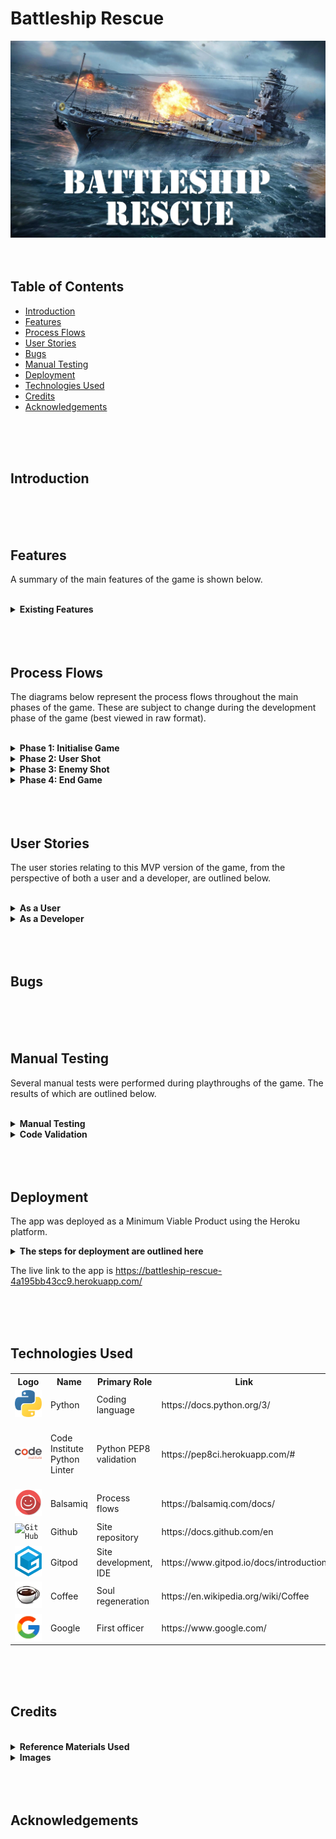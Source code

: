 # Battleship Rescue

![Hero Image](assets/documentation/battleship_rescue_hero_image.webp)
<br>
<br>
<br>

## Table of Contents

* [Introduction](#introduction)
* [Features](#features)
* [Process Flows](#process-flows)
* [User Stories](#user-stories)
* [Bugs](#bugs)
* [Manual Testing](#manual-testing)
* [Deployment](#deployment)
* [Technologies Used](#technologies-used)
* [Credits](#credits)
* [Acknowledgements](#acknowledgements)
<br>
<br>
<br>


## Introduction
<br>
<br>
<br>

## Features

A summary of the main features of the game is shown below.

<br>
<details>
  <summary><b>Existing Features</b></summary>

<br>
<details>
  <summary> <i>Banner Art</i></summary>
<br>

The user is provided with a visually interesting with start screen including ASCII banner art and tag lines giving context to the game.

The ASCII art was generated by [patorjk.com](https://patorjk.com/software/taag/#p=display&f=Graffiti&t=Type%20Something%20)

<br>

![Banner Art](assets/documentation/feature_01_banner_art.webp)

<br>
</details>

<details>
  <summary> <i>Input Validation</i></summary>
<br>

Input validation is used throughout the game wherever the user is asked to interact with the program.
These inputs will be checked, and whenever they are invalid, an alert will be displayed emphasising what the requirements are.

<br>

![Input Validation](assets/documentation/feature_02_input_validation.webp)

<br>
</details>

<details>
  <summary> <i>Difficulty Levels</i></summary>
<br>

The user is able to select from different difficulty levels to play the game. 

Each difficulty level will initialise the game with different starting variables (e.g number of torpedos, enemy ships etc)

<br>

![Difficulty Levels](assets/documentation/feature_03_difficulty_levels.webp)

<br>
</details>

<details>
  <summary> <i>Narrative</i></summary>
<br>

A narrative has been created for the game, depicting a scenario where the user is in command of the last battleship in a war that is doomed to be lost unless the user can protect several merchant ships that are rushing to deliver cargo that will turn the tide of events.
<br>
<br>
The narrative also subtly introduces the game mechanics to the user, and attempts to provide immersion for the user, which in turn will provide a more enjoyable user experience.
<br><br>
It should be noted, that although the narrative is completely fictional and cursory in nature, it tries to pack a punch in the few lines available. As it depicts scenarios of warfare, it may not be suitable for all audiences. As such. the game is aimed at adults instead of a younger audience.
<br><br>

![Narrative](assets/documentation/feature_04_narrative.webp)

<br>
</details>

<details>
  <summary> <i>SITREP Display</i></summary>
<br>

The SITREP display, or 'situation report', is the main source of information displayed to the user during the game. An overview of the different fields is shown below.
<br><br>
<b>Torpedos remaining</b>: The current number of torpedos available to the user, if this is less than the enemy ships remaining, the game mission will fail.
<br><br>
<b>Hull plates remaining</b>: The current number of hull plates on the user's battleship, this is decremented with each enemy hit. If it reaches zero, the mission will fail.
<br><br>
<b>Enemy ships remaining</b>: The current number of enemy ships afloat. This is decremented with each successful user hit. If it reaches zero, the mission will succeed.
<br><br>
<b>Merchant ships remaining</b>: The current number of merchant ships afloat. This is decremented with each accidental user hit, and successful enemy hit. If it reaches zero, the mission will fail.
<br><br>
<b>Missed shots</b>: The current number of shots missed by the user.
<br><br>
<b>Shot accuracy</b>: This is a current statistic of the user's accuracy (enemy ships destroyed / total user shots, expressed as a percentage).
<br><br>
<b>Enemy ships destroyed</b>: The current number of enemy ships destroyed by the user.
<br><br>
<b>Merchant ships destroyed</b>: The current number of merchant ships destroyed, by both the user and the enemy (computer).
<br><br>

![SITREP Display](assets/documentation/feature_05_sitrep_display.webp)

<br>
</details>

<details>
  <summary> <i>Battle Grid</i></summary>
<br>

The battle grid is a graphical representation of a 2D nested list containing the coordinates used in the game. This list will initially hold a default '~' symbol to represent each coordinate. 
<br><br>
As the user progresses through the game, each coordinate will be updated after each shot with either a miss symbol 'X', enemy ship destroyed symbol 'E' or a merchant ship destroyed symbol 'M'.
<br><br>
To note, when either an enemy ship or merchant ship destroyed symbol is displayed, it will not be overwritten with an 'X' symbol if the user chooses to fire upon those same coordinates again.
<br><br>
The battle grid is a 7 x 7 grid by default. A decision was made not to make it variable in sise at the time of deployment, this was due to the impact on the positioning of other elements around the battle grid. The ability to allow the user to change the size of the grid has been included as a future feature to be implemented.
<br><br>

![Battle Grid](assets/documentation/feature_06_battle_grid.webp)

<br>
</details>

<details>
  <summary> <i>Battleship Weapons</i></summary>
<br>

The user's role is to direct and fire the primary weapon of the battleship, in the narrative, this is described as the 'Sea Stiletto' nuclear torpedo. 
<br><br>
To fire the weapon, the coordinates are entered into the input fields when the 'Weapons Ready' alert is displayed, these coordinates are validated and once accepted, they will be registered on the battle grid.
<br><br>

![Battleship Weapons](assets/documentation/feature_07_battleship_weapons.webp)

<br>
</details>

<details>
  <summary> <i>Enemy Weapons</i></summary>
<br>

Once the user has fired a torpedo, the enemy will then be given an opportunity to return fire. This involved automatically generating a random set of coordinates within the constraints of the battle grid.
<br><br>
The enemy's shot will then be checked against the user's 'hull plate locations' and also the merchant ship locations, either of which will be decremented if the enemy shot is successful.
<br><br>

![Enemy Weapons](assets/documentation/feature_08_enemy_weapons.webp)

<br>
</details>

<details>
  <summary> <i>Shot Feedback</i></summary>
<br>

After each shot is taken, either by the user's battlehip or the enemy, immediate feedback is provided with a quick animation.
<br><br>
Color is used here to provide a visually interesting feature and enhance the user experience.
<br><br>
A summary of the different shot feedback messages is shown below.
<br><br>

![Shot Feedback](assets/documentation/feature_09_shot_feedback.webp)

<br>
</details>

<details>
  <summary> <i>Battle Update (Success)</i></summary>
<br>

If the user is able to sink all the enemy ships within the game constraints, a 'Battle Update' will be displayed giving immediate feedback on the mission's success.
<br><br>
This will be accompanied by a narrative giving more details on the outcome.
<br><br>

![Battle Update Success](assets/documentation/feature_10_battle_update_win.webp)

<br>
</details>

<details>
  <summary> <i>Battle Update (Failed)</i></summary>
<br>

There is only one way to win the game, however, there are several to lose!
<br><br>
If the user's torpedos run out or if the number drops below the number of enemy ships afloat, the mission will fail.
<br><br>
If the user's hull plates run out, the mission will fail.
<br><br>
If the number of merchant ships afloat reaches zero, the mission will fail.
<br><br>
If any of the failure conditions are met, a 'Battle Update' will be displayed to the user providing immediate feedback on the mission failure. This will be accompanied by a narrative giving more details on the outcome.
<br><br>

![Battle Update Failed](assets/documentation/feature_10_battle_update_lose.webp)

<br>
</details>

</details>

<br>
<br>
<br>

## Process Flows

The diagrams below represent the process flows throughout the main phases of the game. These are subject to change during the development phase of the game (best viewed in raw format).

<br>
<details>
  <summary><b>Phase 1: Initialise Game</b></summary>
<br>

![Phase 1](assets/documentation/01_initialise_game.webp)
</details>

<details>
  <summary><b>Phase 2: User Shot</b></summary>
<br>

![Phase 2](assets/documentation/02_user_shot.webp)
</details>

<details>
  <summary><b>Phase 3: Enemy Shot</b></summary>
<br>

![Phase 3](assets/documentation/03_enemy_shot.webp)
</details>

<details>
  <summary><b>Phase 4: End Game</b></summary>
<br>

![Phase 3](assets/documentation/04_end_game_conditions.webp)
</details>

<br>
<br>
<br>


## User Stories 

The user stories relating to this MVP version of the game, from the perspective of both a user and a developer, are outlined below.
<br><br>
<!-- 'As a user' User Stories are shown below -->
<details>
  <summary><b>As a User</b></summary>
<br>
<table>
<tr>
<th>User Story</th><th>Result</th>
</tr>
<!-- User Story 1 begins -->
<tr>
<td>I am presented with a clear, organised start screen with game logo</td><td>:heavy_check_mark:</td>
</tr>
<!-- User Story 1 ends -->
<tr>
<td>I can enter a username<td>:heavy_check_mark:</td>
</tr>
<!-- spacer -->
<tr>
<td>If the username I submit is invalid, I am alerted to this and the requirements are emphasised to me</td><td>:heavy_check_mark:</td>
</tr>
<!-- spacer -->
<tr>
<td>I am presented with difficulty levels to choose from</td><td>:heavy_check_mark:</td>
</tr>
<!-- spacer -->
<tr>
<td>If I enter an incorrect difficulty level, I am alerted to this and the requirements are emphasised to me</td><td>:heavy_check_mark:</td>
</tr>
<!-- spacer -->
<tr>
<td>I am presented with a narrative providing a back story to the game and mission details</td><td>:heavy_check_mark:</td>
</tr>
<!-- spacer -->
<tr>
<td>I can choose to accept or reject the mission</td><td>:heavy_check_mark:</td>
</tr>
<!-- spacer -->
<tr>
<td>If I enter the wrong input at the mission accept screen, I am alerted to this and the requirements are emphasised to me</td><td>:heavy_check_mark:</td>
</tr>
<!-- spacer -->
<tr>
<td>If I choose to reject the mission, I am provided with a confirmation message</td><td>:heavy_check_mark:</td>
</tr>
<!-- spacer -->
<tr>
<td>When I choose to accept the mission, I am presented with a sitrep display providing details of the battleship</td><td>:heavy_check_mark:</td>
</tr>
<!-- spacer -->
<tr>
<td>I am presented with a clear, organised game screen giving an overview of the information related to the battle</td><td>:heavy_check_mark:</td>
</tr>
<!-- spacer -->
<tr>
<td>I can clearly see how many torpedos are remaining</td><td>:heavy_check_mark:</td>
</tr>
<!-- spacer -->
<tr>
<td>I can clearly see how many hull plates are remaining</td><td>:heavy_check_mark:</td>
</tr>
<!-- spacer -->
<tr>
<td>I can clearly see how many enemy ships are remaining</td><td>:heavy_check_mark:</td>
</tr>
<!-- spacer -->
<tr>
<td>I can clearly see how many merchant ships are remaining</td><td>:heavy_check_mark:</td>
</tr>
<!-- spacer -->
<tr>
<td>I can clearly see how many shot I've missed</td><td>:heavy_check_mark:</td>
</tr>
<!-- spacer -->
<tr>
<td>I can clearly see my shot accuracy</td><td>:heavy_check_mark:</td>
</tr>
<!-- spacer -->
<tr>
<td>I can clearly see how many enemy ships have been destroyed</td><td>:heavy_check_mark:</td>
</tr>
<!-- spacer -->
<tr>
<td>I can clearly see how many merchant ships have been destroyed</td><td>:heavy_check_mark:</td>
</tr>
<!-- spacer -->
<tr>
<td>I am presented with a clear, organised 'battle grid' with rows and columns clearly identified</td><td>:heavy_check_mark:</td>
</tr>
<!-- spacer -->
<tr>
<td>I can clearly see the 'weapons ready' message</td><td>:heavy_check_mark:</td>
</tr>
<!-- spacer -->
<tr>
<td>I can clearly see where to enter the input for the row to fire upon</td><td>:heavy_check_mark:</td>
</tr>
<!-- spacer -->
<tr>
<td>If I enter an incorrect row input, I am alerted to this and the requirements are emphasised to me</td><td>:heavy_check_mark:</td>
</tr>
<!-- spacer -->
<tr>
<td>I can clearly see where to enter the input for the column to fire upon</td><td>:heavy_check_mark:</td>
</tr>
<!-- spacer -->
<tr>
<td>If I enter an incorrect column input, I am alerted to this and the requirements are emphasised to me</td><td>:heavy_check_mark:</td>
</tr>
<!-- spacer -->
<tr>
<td>I am provided with immediate feedback if my shot was a miss</td><td>:heavy_check_mark:</td>
</tr>
<!-- spacer -->
<tr>
<td>I am provided with immediate feedback if my shot destroyed an enemy ship</td><td>:heavy_check_mark:</td>
</tr>
<!-- spacer -->
<tr>
<td>I am provided with immediate feedback if my shot destroyed a merchant ship</td><td>:heavy_check_mark:</td>
</tr>
<!-- spacer -->
<tr>
<td>I am alerted when the enemy is firing upon my battleship</td><td>:heavy_check_mark:</td>
</tr>
<!-- spacer -->
<tr>
<td>I am provided with immediate feedback if the enemy shot hit my battleship</td><td>:heavy_check_mark:</td>
</tr>
<!-- spacer -->
<tr>
<td>I am provided with immediate feedback if the enemy shot missed</td><td>:heavy_check_mark:</td>
</tr>
<!-- spacer -->
<tr>
<td>I am provided with a battle update and mission status overview upon failing the mission</td><td>:heavy_check_mark:</td>
</tr>
<!-- spacer -->
<tr>
<td>I am provided with a narrative when the mission fails</td><td>:heavy_check_mark:</td>
</tr>
<!-- spacer -->
<tr>
<td>I am provided with a battle update and mission status overview upon accomplishing the mission</td><td>:heavy_check_mark:</td>
</tr>
<!-- spacer -->
<tr>
<td>I am provided with a narrative when the mission succeeds</td><td>:heavy_check_mark:</td>
</tr>
<!-- spacer -->
<tr>
<td>I can choose to restart the game from the end game screen</td><td>:heavy_check_mark:</td>
</tr>
<!-- spacer -->
<tr>
<td>I can choose to exit the game from the end game screen</td><td>:heavy_check_mark:</td>
</tr>
<!-- spacer -->

</table>

[Back to User Stories](#user-stories)
<br>
<br>
<br>

</details>
<!-- 'As a User' User Stories end here -->
<!-- 'As a Developer' User Stories are shown below -->
<details>
  <summary><b>As a Developer</b></summary>
<br>
<table>
<tr>
<th>User Story</th><th>Result</th>
</tr>
<!-- spacer -->
<tr>
<td>I am presented with a clean, organised repository to work with</td><td>:heavy_check_mark:</td>
</tr>
<!-- spacer -->
<tr>
<td>I am provided with docstrings and relevant comments in the run.py file</td><td>:heavy_check_mark:</td>
</tr>
<!-- spacer -->
<tr>
<td>I am provided with a validated PEP8 compliant code base in the run.py file</td><td>:heavy_check_mark:</td>
</tr>
<!-- spacer -->
<tr>
<td>I am provided with a clear, organised README.md file</td><td>:heavy_check_mark:</td>
</tr>
<!-- spacer -->
<tr>
<td>I am provided with detailed instructions on the deployment steps</td><td>:heavy_check_mark:</td>
</tr>
<!-- spacer -->
</table>

[Back to User Stories](#user-stories)
<br>
<br>
<br>

</details>
<!-- User Stories section ends here -->
<br>
<br>
<br>



## Bugs
<br>
<br>
<br>

## Manual Testing

Several manual tests were performed during playthroughs of the game. The results of which are outlined below.
<br><br>
<!-- Manual tests are shown below -->
<details>
  <summary><b>Manual Testing</b></summary>
<br>
<table>
<tr>
<th>Manual Test Scenario</th><th>Result</th>
</tr>
<!-- spacer -->
<tr>
<td>Banner art displays correctly on start screen</td><td>:heavy_check_mark:</td>
</tr>
<!-- spacer -->
<tr>
<td>Tag lines display correctly on start screen<td>:heavy_check_mark:</td>
</tr>
<!-- spacer -->
<tr>
<td>Enter call sign prompt, with requirements highlighted, displays correctly</td><td>:heavy_check_mark:</td>
</tr>
<!-- spacer -->
<tr>
<td>When call sign does not meet requirements, alert is displayed correctly</td><td>:heavy_check_mark:</td>
</tr>
<!-- spacer -->
<tr>
<td>Mission difficulty screen displays correctly, with options clearly visible</td><td>:heavy_check_mark:</td>
</tr>
<!-- spacer -->
<tr>
<td>When incorrect mission difficulty option is entered, alert is displayed correctly</td><td>:heavy_check_mark:</td>
</tr>
<!-- spacer -->
<tr>
<td>Cadet, Captain and Admiral difficulty options are recognised and accepted as valid inputs</td><td>:heavy_check_mark:</td>
</tr>
<!-- spacer -->
<tr>
<td>Connection to 'Central Command' animation displays correctly</td><td>:heavy_check_mark:</td>
</tr>
<!-- spacer -->
<tr>
<td>Back story and mission details screen is displayed correctly</td><td>:heavy_check_mark:</td>
</tr>
<!-- spacer -->
<tr>
<td>Prompt to accept mission, with input requirements clearly visible, is displayed correctly</td><td>:heavy_check_mark:</td>
</tr>
<!-- spacer -->
<tr>
<td>If invalid input is entered for the accept mission prompt, alert is displayed correctly</td><td>:heavy_check_mark:</td>
</tr>
<!-- spacer -->
<tr>
<td>If mission is rejected, message and confirmation is displayed correctly</td><td>:heavy_check_mark:</td>
</tr>
<!-- spacer -->
<tr>
<td>When mission is accepted, the sitrep module loading screen is displayed correctly </td><td>:heavy_check_mark:</td>
</tr>
<!-- spacer -->
<tr>
<td>The sitrep display screen is then displayed correctly</td><td>:heavy_check_mark:</td>
</tr>
<!-- spacer -->
<tr>
<td>All initial game values in the sitrep display are presented correctly</td><td>:heavy_check_mark:</td>
</tr>
<!-- spacer -->
<tr>
<td>The battle grid is displayed correctly with default symbols and row and columns clearly identified</td><td>:heavy_check_mark:</td>
</tr>
<!-- spacer -->
<tr>
<td>The weapons ready message is displayed correctly</td><td>:heavy_check_mark:</td>
</tr>
<!-- spacer -->
<tr>
<td>The input to accept row to fire upon is displayed correctly<td>:heavy_check_mark:</td>
</tr>
<!-- spacer -->
<tr>
<td>If an invalid row input is entered, the alert is displayed correctly</td><td>:heavy_check_mark:</td>
</tr>
<!-- spacer -->
<tr>
<td>The input to accept column to fire upon is displayed correctly</td><td>:heavy_check_mark:</td>
</tr>
<!-- spacer -->
<tr>
<td>If an invalid column input is entered, the alert is displayed correctly</td><td>:heavy_check_mark:</td>
</tr>
<!-- spacer -->
<tr>
<td>The shot feedback animation displays correctly</td><td>:heavy_check_mark:</td>
</tr>
<!-- spacer -->
<tr>
<td>The sitrep panel data updates correctly if the shot is a miss</td><td>:heavy_check_mark:</td>
</tr>
<!-- spacer -->
<tr>
<td>The sitrep panel data updates correctly if the shot is an enemy hit</td><td>:heavy_check_mark:</td>
</tr>
<!-- spacer -->
<tr>
<td>The sitrep panel data updates correctly if the shot is a merchant ship hit</td><td>:heavy_check_mark:</td>
</tr>
<!-- spacer -->
<tr>
<td>The sitep panel updates the shot accuracy percentage correctly after each user shot</td><td>:heavy_check_mark:</td>
</tr>
<!-- spacer -->
<tr>
<td>The enemy torpedo in the water alert displays correctly</td><td>:heavy_check_mark:</td>
</tr>
<!-- spacer -->
<tr>
<td>The enemy shot feedback animation displays correctly</td><td>:heavy_check_mark:</td>
</tr>
<!-- spacer -->
<tr>
<td>The sitrep panel updates correctly if the enemy shot hits the user's battleship</td><td>:heavy_check_mark:</td>
</tr>
<!-- spacer -->
<tr>
<td>The loop behaves as expected and requests another user shot after enemy shot is processed</td><td>:heavy_check_mark:</td>
</tr>
<!-- spacer -->
<tr>
<td>The battle grid is updated correctly with an 'X' symbol if the user shot misses</td><td>:heavy_check_mark:</td>
</tr>
<!-- spacer -->
<tr>
<td>The battle grid is updated correctly with an 'E' symbol if the user shot destroys an enemy ship</td><td>:heavy_check_mark:</td>
</tr>
<!-- spacer -->
<tr>
<td>The battle grid is updated correctly with an 'M' symbol if the user shot destroys an enemy ship</td><td>:heavy_check_mark:</td>
</tr>
<!-- spacer -->
<tr>
<td>The battle grid does not overwrite an 'E' or 'M' symbol with 'X' if user fires on same coordinates</td><td>:heavy_check_mark:</td>
</tr>
<!-- spacer -->
<tr>
<td>All variations of shot inputs from row 0 column 0 to row 6 column 6 are accepted</td><td>:heavy_check_mark:</td>
</tr>
<!-- spacer -->
<tr>
<td>The game ends as expected when the user's torpedo count is less then the enemy ships remaining, resulting in mission failure</td><td>:heavy_check_mark:</td>
</tr>
<!-- spacer -->
<tr>
<td>The game ends as expected when the user's hull plates remaining reaches 0, resulting in mission failure</td><td>:heavy_check_mark:</td>
</tr>
<!-- spacer -->
<tr>
<td>The game ends as expected when the merchant ships remaining reaches 0, resulting in mission failure</td><td>:heavy_check_mark:</td>
</tr>
<!-- spacer -->
<tr>
<td>The game ends as expected when the enemy ships reaches 0, resulting in mission success</td><td>:heavy_check_mark:</td>
</tr>
<!-- spacer -->
<tr>
<td>The mission failure narrative displays correctly</td><td>:heavy_check_mark:</td>
</tr>
<!-- spacer -->
<tr>
<td>User can restart game successfully from mission failure narrative screen</td><td>:heavy_check_mark:</td>
</tr>
<!-- spacer -->
<tr>
<td>User can exit program successfully from mission failure narrative screen</td><td>:heavy_check_mark:</td>
</tr>
<!-- spacer -->
<tr>
<td>User can restart game successfully from mission success narrative screen</td><td>:heavy_check_mark:</td>
</tr>
<!-- spacer -->
<tr>
<td>User can exit program successfully from mission success narrative screen</td><td>:heavy_check_mark:</td>
</tr>
<!-- spacer -->


</table>

[Back to Manual Testing](#manual-testing)

<br>
<br>
<br>

</details>

<details>
  <summary><b>Code Validation</b></summary>
<br>

The python code passed through the [Code Institute Python PEP8 Linter](https://pep8ci.herokuapp.com/#) without returning any warnings or errors.

<br>
<table>
<tr><td><b>Code Institute Linter</b></td><td><b>Status</b></td></tr>

</tr>
<td>

![Python Validation](assets/documentation/code_validation.webp)

</td>
<td>
:heavy_check_mark:
</td>
</tr>
</table>
</details>



<br>
<br>
<br>

## Deployment

The app was deployed as a Minimum Viable Product using the Heroku platform.

<details>
  <summary><b>The steps for deployment are outlined here</b></summary>
<br>

<!-- spacer -->
<details>
  <summary><i> Step 1: Create app</i></summary>
<br>
In the Heroku dashboard, populate the 'App name' field and choose a region. Then click on 'Create app'.
<br>
<br>
<table>
<tr>
<td>

![Create App](assets/documentation/deployment_1_create_app.webp)

</td>
</table>

</details>
<!-- spacer -->
<details>
  <summary><i> Step 2: App setup page</i></summary>
<br>
Once the app is created, the setup page will be displayed. This page contains an overview of the data related to the app. From here, navigate to the 'Settings' tab.
<br>
<br>
<table>
<tr>
<td>

![Create App](assets/documentation/deployment_2_app_setup_page.webp)

</td>
</table>
</details>
<!-- spacer -->
<details>
  <summary><i> Step 3: Settings</i></summary>
<br>
On the Settings page, click on the 'Reveal Config Vars' button.
<br>
<br>
<table>
<tr>
<td>

![Create App](assets/documentation/deployment_3_settings.webp)

</td>
</table>
</details>
<!-- spacer -->
<details>
  <summary><i> Step 4: Config vars</i></summary>
<br>
In the Config Vars, add 'PORT' and '8000' in the fields as shown below. Then click 'Add'.
<br>
<br>
<table>
<tr>
<td>

![Create App](assets/documentation/deployment_4_config_vars.webp)

</td>
</table>

</details>
<!-- spacer -->
<details>
  <summary><i> Step 5: Add buildpacks</i></summary>
<br>
Once the Config Vars are added, the next step is to add two buildpacks to the app. Scroll down to the Buildpacks section and click on the 'Add buildpack' button.
<br>
<br>
<table>
<tr>
<td>

![Create App](assets/documentation/deployment_5_add_buildpacks.webp)

</td>
</table>
</details>
<!-- spacer -->
<details>
  <summary><i> Step 6: Add python buildpack</i></summary>
<br>
Select the python option from the menu, then click 'Add buildpack'. To note, it is important that the python buildpack is added first <b>before</b> any other buildpack!
<br>
<br>
<table>
<tr>
<td>

![Create App](assets/documentation/deployment_6_add_python_buildpack.webp)

</td>
</table>

</details>
<!-- spacer -->
<details>
  <summary><i> Step 7: Add node.js buildpack</i></summary>
<br>
Once the python buildpack is added, select the node.js buildpack from the menu and click on the 'Add buildpack' button. To note, it is important that the node.js buildpack is added <b>after</b> the python buildpack!
<br>
<br>
<table>
<tr>
<td>

![Create App](assets/documentation/deployment_7_add_nodejs_buildpack.webp)

</td>
</table>

</details>
<!-- spacer -->
<details>
  <summary><i> Step 8: Deploy screen</i></summary>
<br>
Once the buildpacks have been added (python, followed by node.js), navigate to the 'Deploy' tab.
<br>
<br>
<table>
<tr>
<td>

![Create App](assets/documentation/deployment_8_deploy_screen.webp)

</td>
</table>

</details>
<!-- spacer -->
<details>
  <summary><i> Step 9: Select Github</i></summary>
<br>
Select Github from the 'Deployment method' options.
<br>
<br>
<table>
<tr>
<td>

![Create App](assets/documentation/deployment_9_select_github.webp)

</td>
</table>
</details>
<!-- spacer -->
<details>
  <summary><i> Step 10: Enter repository name</i></summary>
<br>
Enter the repository name in the 'Connect to Github' field as shown below, then click on the 'Seach' button.
<br>
<br>
<table>
<tr>
<td>

![Create App](assets/documentation/deployment_10_enter_repository.webp)

</td>
</table>

</details>
<!-- spacer -->
<details>
  <summary><i> Step 11: Connect</i></summary>
<br>
Once the repository has been located, click on the 'Connect' button.
<br>
<br>
<table>
<tr>
<td>

![Create App](assets/documentation/deployment_11_click_connect.webp)

</td>
</table>

</details>
<!-- spacer -->
<details>
  <summary><i> Step 12: Connection confirmation</i></summary>
<br>
A confirmation will be displayed on the Github once the repository is connected to the Heroku app as shown below.
<br>
<br>
<table>
<tr>
<td>

![Create App](assets/documentation/deployment_12_connected_confirmation.webp)

</td>
</table>
</details>
<!-- spacer -->
<details>
  <summary><i> Step 13: Enable automatic deploys (optional)</i></summary>
<br>
Automatic deploys can be enabled if so desired by clicking on the 'Enable Automatic Deploys' button, this will result in the app being refreshed with updated code every time changes are pushed to Github. 
<br>
<br>
<table>
<tr>
<td>

![Create App](assets/documentation/deployment_13_enable_auto_deploys.webp)

</td>
</table>

</details>
<!-- spacer -->
<details>
  <summary><i> Step 14: Manual deployment</i></summary>
<br>
The initial deployment of the app can be triggered by selecting 'main' from the 'Choose a branch to deploy' menu, then clicking on the 'Deploy Branch' button.
<br>
<br>
<table>
<tr>
<td>

![Create App](assets/documentation/deployment_14_manual_deploy.webp)

</td>
</table>

</details>
<!-- spacer -->
<details>
  <summary><i> Step 15: Deployment confirmation</i></summary>
<br>
Once the app build and deployment has been completed in Heroku, a confirmation will be displayed as shown below. The app can now be viewed by clicking on the 'View' button.
<br>
<br>
The deployment process is now complete.
<br>
<br>
The live link to the app is https://battleship-rescue-4a195bb43cc9.herokuapp.com/
<br>
<br>
<table>
<tr>
<td>

![Create App](assets/documentation/deployment_15_deployment_confirmation.webp)

</td>
</table>

</details>
<!-- spacer -->
</details>

The live link to the app is https://battleship-rescue-4a195bb43cc9.herokuapp.com/

<br>
<br>
<br>

## Technologies Used

#### 
<table>
<tr><th>Logo</th><th>Name</th><th>Primary Role</th><th>Link</th></tr>
<!-- Technology Used 1 begins -->
<tr><td>
<div>
	<code><img width="50" src="assets/documentation/python_icon.webp" alt="Python" title="Python"/></code>
</div>
</td>
<td>Python</td>
<td>Coding language</td>
<td>https://docs.python.org/3/</td>
</tr>
<!-- Technology Used 1 ends -->
<tr><td>
<div>
	<code><img width="50" src="assets/documentation/code_institute_icon.webp" alt="Python Linter" title="Python Linter"/></code>
</div>
</td>
<td><br>Code Institute Python Linter<br><br></td>
<td>Python PEP8 validation</td>
<td>https://pep8ci.herokuapp.com/#</td>
</tr>
<!-- spacer -->
<tr><td>
<div>
	<code><img width="50" src="assets/documentation/tech_used_balsamiq.webp" alt="Balasmiq" title="Balasmiq"/></code>
</div>
</td>
<td>Balsamiq</td>
<td>Process flows</td>
<td>https://balsamiq.com/docs/</td>
</tr>
<!-- spacer -->
<tr><td>
<div>
	<code><img width="50" src="https://user-images.githubusercontent.com/25181517/192108374-8da61ba1-99ec-41d7-80b8-fb2f7c0a4948.png" alt="GitHub" title="GitHub"/></code>
</div>
</td>
<td>Github</td>
<td>Site repository</td>
<td>https://docs.github.com/en</td>
</tr>
<!-- spacer -->
<tr><td>
<div>
	<code><img width="50" src="assets/documentation/tech_used_gitpod.webp" alt="Gitpod" title="Gitpod"/></code>
</div>
</td>
<td>Gitpod</td>
<td>Site development, IDE</td>
<td>https://www.gitpod.io/docs/introduction</td>
</tr>
<!-- spacer -->
<tr><td>
<div>
	<code><img width="50" src="assets/documentation/tech_used_coffee.webp" alt="Coffee" title="Coffee"/></code>
</div>
</td>
<td>Coffee</td>
<td>Soul regeneration</td>
<td>https://en.wikipedia.org/wiki/Coffee</td>
</tr>
<!-- spacer -->
<tr><td>
<div>
	<code><img width="50" src="assets/documentation/tech_used_google.webp" alt="Google" title="Google"/></code>
</div>
</td>
<td>Google</td>
<td>First officer</td>
<td>https://www.google.com/</td>
</tr>
<!-- spacer -->
</table>
<!-- Technologies Used section ends here -->


<br>
<br>
<br>

## Credits
<br>
<details>
  <summary><b>Reference Materials Used</b></summary>
<br><br>

<table>
<tr><th><b> Description </b></th><th><b> Link </b></th></tr>
<!-- Reference Material 1 begins -->
<tr><td> Code Institute README.md Tutorial by Kasia Bogucka </td>
<td> 

[here](https://www.youtube.com/watch?v=l1DE7L-4eKQ)  

</td></tr>
<!-- Reference Material 1 ends -->
<tr><td> Guide to Milestone 3 MVP by Kasia Bogucka </td>
<td> 

[here](https://www.youtube.com/watch?v=nNXmC6Tq0qw)  

</td></tr>
<!-- Spacer -->
<tr><td> Guide on code validation by Lane-Sawyer Thompson & Matt Rudge </td>
<td> 

[here](https://www.youtube.com/watch?v=wiqAvRCheKo)  

</td></tr>
<!-- Spacer -->
<tr><td> Milestone 3 Project FAQs by Lane-Sawyer Thompson & Lucy Rush </td>
<td> 

[here](https://www.youtube.com/watch?v=BDKvisxzEbk)  

</td></tr>
<!-- Spacer -->


</table>
<br>
<br>
<br>
</details>

<details>
  <summary><b>Images</b></summary>
<br>

<table>
<tr><th><b> Thumbnail </b></th><th><b> Production File Name </b></th><th><b> Description </b></th><th><b> Source </b></th></tr>
<!-- image 1 begins -->
<tr><td>

![Hero Image](assets/documentation/hero_image_thumbnail.webp)
</td>

<td>battleship-rescue-hero-image.webp</td>
<td>Hero image used for README.md</td>
<td>

[here](https://wall.alphacoders.com/big.php?i=652229)
</td>
</tr>



</table>




</details>


<br>
<br>
<br>

## Acknowledgements
<br>
<br>
<br>




